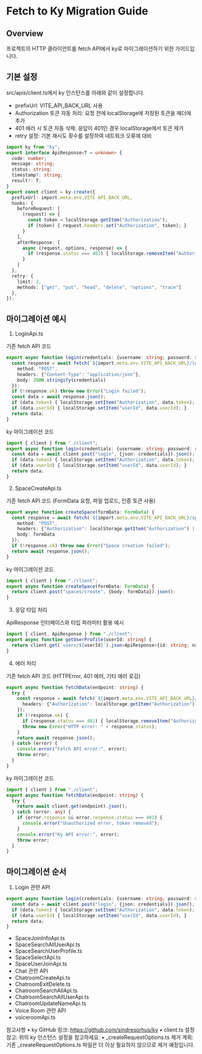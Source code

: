 # Fetch to Ky Migration Guide

## Overview

프로젝트의 HTTP 클라이언트를 fetch API에서 ky로 마이그레이션하기 위한 가이드입니다.

## 기본 설정

src/apis/client.ts에서 ky 인스턴스를 아래와 같이 설정합니다.

- prefixUrl: VITE_API_BACK_URL 사용
- Authorization 토큰 자동 처리: 요청 전에 localStorage에 저장된 토큰을 헤더에 추가
- 401 에러 시 토큰 자동 삭제: 응답이 401인 경우 localStorage에서 토큰 제거
- retry 설정: 기본 재시도 횟수를 설정하여 네트워크 오류에 대비

```ts
import ky from "ky";
export interface ApiResponse<T = unknown> {
  code: number;
  message: string;
  status: string;
  timestamp?: string;
  result?: T;
}
export const client = ky.create({
  prefixUrl: import.meta.env.VITE_API_BACK_URL,
  hooks: {
    beforeRequest: [
      (request) => {
        const token = localStorage.getItem("Authorization");
        if (token) { request.headers.set("Authorization", token); }
      }
    ],
    afterResponse: [
      async (request, options, response) => {
        if (response.status === 401) { localStorage.removeItem("Authorization"); }
      }
    ]
  },
  retry: {
    limit: 2,
    methods: ["get", "put", "head", "delete", "options", "trace"]
  },
});
```

## 마이그레이션 예시

1. LoginApi.ts

기존 fetch API 코드

```ts
export async function login(credentials: {username: string; password: string}) {
  const response = await fetch(`${import.meta.env.VITE_API_BACK_URL}/login`, {
    method: "POST",
    headers: {"Content-Type": "application/json"},
    body: JSON.stringify(credentials)
  });
  if (!response.ok) throw new Error("Login failed");
  const data = await response.json();
  if (data.token) { localStorage.setItem("Authorization", data.token); }
  if (data.userId) { localStorage.setItem("userId", data.userId); }
  return data;
}
```

ky 마이그레이션 코드

```ts
import { client } from "./client";
export async function login(credentials: {username: string; password: string}) {
  const data = await client.post("login", {json: credentials}).json();
  if (data.token) { localStorage.setItem("Authorization", data.token); }
  if (data.userId) { localStorage.setItem("userId", data.userId); }
  return data;
}
```

2. SpaceCreateApi.ts

기존 fetch API 코드 (FormData 요청, 파일 업로드, 인증 토큰 사용)

```ts
export async function createSpace(formData: FormData) {
  const response = await fetch(`${import.meta.env.VITE_API_BACK_URL}/spaces/create`, {
    method: "POST",
    headers: {"Authorization": localStorage.getItem("Authorization") || ""},
    body: formData
  });
  if (!response.ok) throw new Error("Space creation failed");
  return await response.json();
}
```

ky 마이그레이션 코드

```ts
import { client } from "./client";
export async function createSpace(formData: FormData) {
  return client.post("spaces/create", {body: formData}).json();
}
```

3. 응답 타입 처리

ApiResponse 인터페이스와 타입 파라미터 활용 예시

```ts
import { client, ApiResponse } from "./client";
export async function getUserProfile(userId: string) {
  return client.get(`users/${userId}`).json<ApiResponse<{id: string; name: string}>>();
}
```

4. 에러 처리

기존 fetch API 코드 (HTTPError, 401 에러, 기타 에러 로깅)

```ts
export async function fetchData(endpoint: string) {
  try {
    const response = await fetch(`${import.meta.env.VITE_API_BACK_URL}/${endpoint}`, {
      headers: {"Authorization": localStorage.getItem("Authorization") || ""}
    });
    if (!response.ok) {
      if (response.status === 401) { localStorage.removeItem("Authorization"); }
      throw new Error("HTTP error: " + response.status);
    }
    return await response.json();
  } catch (error) {
    console.error("Fetch API error:", error);
    throw error;
  }
}
```

ky 마이그레이션 코드

```ts
import { client } from "./client";
export async function fetchData(endpoint: string) {
  try {
    return await client.get(endpoint).json();
  } catch (error: any) {
    if (error.response && error.response.status === 401) {
      console.error("Unauthorized error, token removed");
    }
    console.error("Ky API error:", error);
    throw error;
  }
}
```

## 마이그레이션 순서

1. Login 관련 API

```ts
export async function login(credentials: {username: string; password: string}) {
  const data = await client.post("login", {json: credentials}).json();
  if (data.token) { localStorage.setItem("Authorization", data.token); }
  if (data.userId) { localStorage.setItem("userId", data.userId); }
  return data;
}
```

- SpaceJoinInfoApi.ts
- SpaceSearchAllUserApi.ts
- SpaceSearchUserProfile.ts
- SpaceSelectApi.ts
- SpaceUserJoinApi.ts
- Chat 관련 API
- ChatroomCreateApi.ts
- ChatroomExitDelete.ts
- ChatroomSearchAllApi.ts
- ChatroomSearchAllUserApi.ts
- ChatroomUpdateNameApi.ts
- Voice Room 관련 API
- voiceroomApi.ts

참고사항
	•	ky GitHub 링크: https://github.com/sindresorhus/ky
	•	client.ts 설정 참고: 위의 ky 인스턴스 설정을 참고하세요.
	•	_createRequestOptions.ts 제거 계획: 기존 _createRequestOptions.ts 파일은 더 이상 필요하지 않으므로 제거 예정입니다.
